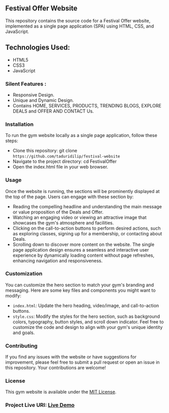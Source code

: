 ## Festival Offer Website

This repository contains the source code for a Festival Offer website, implemented as a single page application (SPA) using HTML, CSS, and JavaScript.

## Technologies Used:

* HTML5
* CSS3
* JavaScript

### Silent Features :

* Responsive Design.
* Unique and Dynamic Design.
* Contains HOME, SERVICES, PRODUCTS, TRENDING BLOGS, EXPLORE DEALS and OFFER AND CONTACT Us.

### Installation
To run the gym website locally as a single page application, follow these steps:
- Clone this repository: git clone `https://github.com/taduridilip/festival-website`
- Navigate to the project directory: cd FestivalOffer
- Open the index.html file in your web browser.

### Usage
Once the website is running, the  sections will be prominently displayed at the top of the page. Users can engage with these section by:
- Reading the compelling headline and understanding the main message or value proposition of the Deals and Offer.
- Watching an engaging video or viewing an attractive image that showcases the gym's atmosphere and facilities.
- Clicking on the call-to-action buttons to perform desired actions, such as exploring classes, signing up for a membership, or contacting about Deals.
- Scrolling down to discover more content on the website.
The single page application design ensures a seamless and interactive user experience by dynamically loading content without page refreshes, enhancing navigation and responsiveness.

### Customization

You can customize the hero section to match your gym's branding and messaging. Here are some key files and components you might want to modify:

- `index.html`: Update the hero heading, video/image, and call-to-action buttons.
-  `style.css`: Modify the styles for the hero section, such as background colors, typography, button styles, and scroll down indicator.
Feel free to customize the code and design to align with your gym's unique identity and goals.

### Contributing

If you find any issues with the website or have suggestions for improvement, please feel free to submit a pull request or open an issue in this repository. Your contributions are welcome!

### License

This gym website is available under the [MIT License](https://github.com/taduridilip/Gym_Web_Application/blob/Gym/LICENSE.md/Gym).

### Project Live URI:  [Live Demo](https://taduridilip.github.io/festival-website/)
